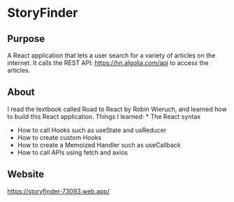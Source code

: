 # StoryFinder

## Purpose
A React application that lets a user search for a variety of articles on the internet. It calls the REST API: https://hn.algolia.com/api
to access the articles.

## About
I read the textbook called Road to React by Robin Wieruch, and learned how to build this React application.
Things I learned: * The React syntax
* How to call Hooks such as useState and usReducer
* How to create custom Hooks
* How to create a Memoized Handler such as useCallback
* How to call APIs using fetch and axios 

## Website
https://storyfinder-73093.web.app/
